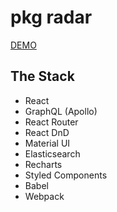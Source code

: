 # pkg radar

[DEMO](https://pkgradar.netlify.com)

## The Stack
- React
- GraphQL (Apollo)
- React Router
- React DnD
- Material UI
- Elasticsearch
- Recharts
- Styled Components
- Babel
- Webpack
